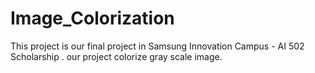# Image_Colorization
This project is our final project in Samsung Innovation Campus - AI 502 Scholarship . our project colorize gray scale image.
